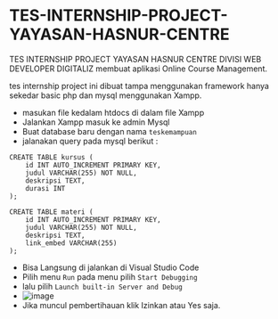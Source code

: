 # TES-INTERNSHIP-PROJECT-YAYASAN-HASNUR-CENTRE
 TES INTERNSHIP PROJECT YAYASAN HASNUR CENTRE DIVISI WEB DEVELOPER DIGITALIZ 
 membuat aplikasi Online Course Management.
 
 tes internship project ini dibuat tampa menggunakan framework
 hanya sekedar basic php dan mysql menggunakan Xampp.

- masukan file kedalam htdocs di dalam file Xampp
- Jalankan Xampp masuk ke admin Mysql
- Buat database baru dengan nama `teskemampuan`
- jalanakan query pada mysql berikut :

```
CREATE TABLE kursus (
    id INT AUTO_INCREMENT PRIMARY KEY,
    judul VARCHAR(255) NOT NULL,
    deskripsi TEXT,
    durasi INT
);

CREATE TABLE materi (
    id INT AUTO_INCREMENT PRIMARY KEY,
    judul VARCHAR(255) NOT NULL,
    deskripsi TEXT,
    link_embed VARCHAR(255)
);
```

- Bisa Langsung di jalankan di Visual Studio Code
- Pilih menu `Run` pada menu pilih `Start Debugging`
- lalu pilih `Launch built-in Server and Debug`
- ![image](https://github.com/Ray-Sandy/TES-INTERNSHIP-PROJECT-YAYASAN-HASNUR-CENTRE/assets/132418753/27b59ece-6b42-4ba0-9fd5-887a50fb74ce)
- Jika muncul pembertihauan klik Izinkan atau Yes saja.
